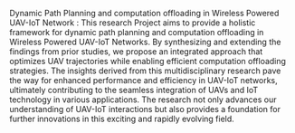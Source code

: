 Dynamic Path Planning and computation offloading in Wireless Powered UAV-IoT Network : This research Project aims to provide a holistic framework for dynamic path planning and computation offloading in Wireless Powered UAV-IoT Networks. By synthesizing and extending the findings from prior studies, we propose an integrated approach that optimizes UAV trajectories while enabling efficient computation offloading strategies. The insights derived from this multidisciplinary research pave the way for enhanced performance and efficiency in UAV-IoT networks, ultimately contributing to the seamless integration of UAVs and IoT technology in various applications. The research not only advances our understanding of UAV-IoT interactions but also provides a foundation for further innovations in this exciting and rapidly evolving field.
